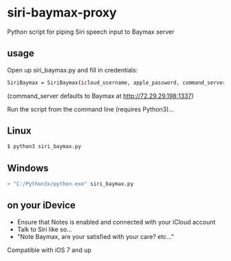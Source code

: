 # siri-baymax-proxy
Python script for piping Siri speech input to Baymax server

## usage
Open up siri_baymax.py and fill in credentials:
```bash
SiriBaymax = SiriBaymax(icloud_username, apple_password, command_server)
```
(command_server defaults to Baymax at http://72.29.29.198:1337)

Run the script from the command line (requires Python3)...

## Linux
```bash
$ python3 siri_baymax.py
```
## Windows
```bash
> "C:/Python3x/python.exe" siri_baymax.py
```
## on your iDevice

- Ensure that Notes is enabled and connected with your iCloud account
- Talk to Siri like so...
- "Note Baymax, are your satisfied with your care? etc..."

Compatible with iOS 7 and up 
